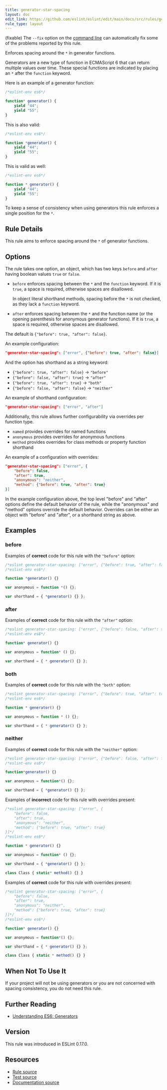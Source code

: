 ```yaml
---
title: generator-star-spacing
layout: doc
edit_link: https://github.com/eslint/eslint/edit/main/docs/src/rules/generator-star-spacing.md
rule_type: layout
---
```




(fixable) The `--fix` option on the [command line](../user-guide/command-line-interface#fixing-problems) can automatically fix some of the problems reported by this rule.

Enforces spacing around the `*` in generator functions.

Generators are a new type of function in ECMAScript 6 that can return multiple values over time.
These special functions are indicated by placing an `*` after the `function` keyword.

Here is an example of a generator function:

```js
/*eslint-env es6*/

function* generator() {
    yield "44";
    yield "55";
}
```

This is also valid:

```js
/*eslint-env es6*/

function *generator() {
    yield "44";
    yield "55";
}
```

This is valid as well:

```js
/*eslint-env es6*/

function * generator() {
    yield "44";
    yield "55";
}
```

To keep a sense of consistency when using generators this rule enforces a single position for the `*`.

## Rule Details

This rule aims to enforce spacing around the `*` of generator functions.

## Options

The rule takes one option, an object, which has two keys `before` and `after` having boolean values `true` or `false`.

* `before` enforces spacing between the `*` and the `function` keyword.
  If it is `true`, a space is required, otherwise spaces are disallowed.

  In object literal shorthand methods, spacing before the `*` is not checked, as they lack a `function` keyword.

* `after` enforces spacing between the `*` and the function name (or the opening parenthesis for anonymous generator functions).
  If it is `true`, a space is required, otherwise spaces are disallowed.

The default is `{"before": true, "after": false}`.

An example configuration:

```json
"generator-star-spacing": ["error", {"before": true, "after": false}]
```

And the option has shorthand as a string keyword:

* `{"before": true, "after": false}` → `"before"`
* `{"before": false, "after": true}` → `"after"`
* `{"before": true, "after": true}` → `"both"`
* `{"before": false, "after": false}` → `"neither"`

An example of shorthand configuration:

```json
"generator-star-spacing": ["error", "after"]
```

Additionally, this rule allows further configurability via overrides per function type.

* `named` provides overrides for named functions
* `anonymous` provides overrides for anonymous functions
* `method` provides overrides for class methods or property function shorthand

An example of a configuration with overrides:

```json
"generator-star-spacing": ["error", {
    "before": false,
    "after": true,
    "anonymous": "neither",
    "method": {"before": true, "after": true}
}]
```

In the example configuration above, the top level "before" and "after" options define the default behavior of
the rule, while the "anonymous" and "method" options override the default behavior.
Overrides can be either an object with "before" and "after", or a shorthand string as above.

## Examples

### before

Examples of **correct** code for this rule with the `"before"` option:

```js
/*eslint generator-star-spacing: ["error", {"before": true, "after": false}]*/
/*eslint-env es6*/

function *generator() {}

var anonymous = function *() {};

var shorthand = { *generator() {} };
```

### after

Examples of **correct** code for this rule with the `"after"` option:

```js
/*eslint generator-star-spacing: ["error", {"before": false, "after": true}]*/
/*eslint-env es6*/

function* generator() {}

var anonymous = function* () {};

var shorthand = { * generator() {} };
```

### both

Examples of **correct** code for this rule with the `"both"` option:

```js
/*eslint generator-star-spacing: ["error", {"before": true, "after": true}]*/
/*eslint-env es6*/

function * generator() {}

var anonymous = function * () {};

var shorthand = { * generator() {} };
```

### neither

Examples of **correct** code for this rule with the `"neither"` option:

```js
/*eslint generator-star-spacing: ["error", {"before": false, "after": false}]*/
/*eslint-env es6*/

function*generator() {}

var anonymous = function*() {};

var shorthand = { *generator() {} };
```

Examples of **incorrect** code for this rule with overrides present:

```js
/*eslint generator-star-spacing: ["error", {
    "before": false,
    "after": true,
    "anonymous": "neither",
    "method": {"before": true, "after": true}
}]*/
/*eslint-env es6*/

function * generator() {}

var anonymous = function* () {};

var shorthand = { *generator() {} };

class Class { static* method() {} }
```

Examples of **correct** code for this rule with overrides present:

```js
/*eslint generator-star-spacing: ["error", {
    "before": false,
    "after": true,
    "anonymous": "neither",
    "method": {"before": true, "after": true}
}]*/
/*eslint-env es6*/

function* generator() {}

var anonymous = function*() {};

var shorthand = { * generator() {} };

class Class { static * method() {} }
```

## When Not To Use It

If your project will not be using generators or you are not concerned with spacing consistency, you do not need this rule.

## Further Reading

* [Understanding ES6: Generators](https://leanpub.com/understandinges6/read/#leanpub-auto-generators)

## Version

This rule was introduced in ESLint 0.17.0.

## Resources

* [Rule source](https://github.com/eslint/eslint/tree/HEAD/lib/rules/generator-star-spacing.js)
* [Test source](https://github.com/eslint/eslint/tree/HEAD/tests/lib/rules/generator-star-spacing.js)
* [Documentation source](https://github.com/eslint/eslint/tree/HEAD/docs/src/rules/generator-star-spacing.md)
